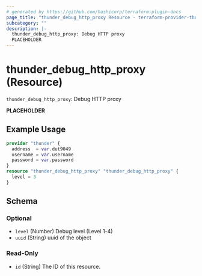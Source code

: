 ```yaml
---
# generated by https://github.com/hashicorp/terraform-plugin-docs
page_title: "thunder_debug_http_proxy Resource - terraform-provider-thunder"
subcategory: ""
description: |-
  thunder_debug_http_proxy: Debug HTTP proxy
  PLACEHOLDER
---
```


# thunder_debug_http_proxy (Resource)

`thunder_debug_http_proxy`: Debug HTTP proxy

__PLACEHOLDER__

## Example Usage

```terraform
provider "thunder" {
  address  = var.dut9049
  username = var.username
  password = var.password
}
resource "thunder_debug_http_proxy" "thunder_debug_http_proxy" {
  level = 3
}
```

<!-- schema generated by tfplugindocs -->
## Schema

### Optional

- `level` (Number) Debug level (Level 1-4)
- `uuid` (String) uuid of the object

### Read-Only

- `id` (String) The ID of this resource.


